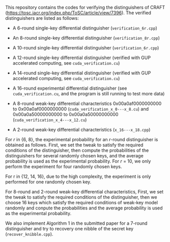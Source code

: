 This repository contains the codes for verifying the distinguishers of CRAFT (https://tosc.iacr.org/index.php/ToSC/article/view/7396). The verified distinguishers are listed as follows:

- A 6-round single-key differential distinguisher  (`verification_6r.cpp`)
- An 8-round single-key differential distinguisher  (`verification_8r.cpp`)
- A 10-round single-key differential distinguisher  (`verification_6r.cpp`)
- A 12-round single-key differential distinguisher (verified with GUP accelerated computing, see `cuda_verification.cu`)
- A 14-round single-key differential distinguisher (verified with GUP accelerated computing, see `cuda_verification.cu`)
- A 16-round experimental differential distinguisher (see `cuda_verification.cu`, and the program is still running to test more data)

- A 8-round weak-key differential characteristics 0x00a0af0000000000 to 0x00a0af0000000000 (`cuda_verification_x_0---x_8.cu`) and 0x00a0a50000000000 to 0x00a0a50000000000 (`cuda_verification_x_4---x_12.cu`)
- A 2-round weak-key differential characteristics  (`x_16---x_18.cpp`)

For *r* in {6, 8}, the experimental probability for an *r*-round distinguisher is obtained as follows. First, we set the tweak to satisfy the required conditions of the distinguisher, then compute the probabilities of the distinguishers for several randomly chosen keys, and the average probability is used as the experimental probability. For *r* = 10, we only perform the experiment for four randomly chosen keys.

For r in {12, 14, 16}, due to the high complexity, the experiment is only performed for one randomly chosen key.

For 8-round and 2-round weak-key differential characteristics, First, we set the tweak to satisfy the required conditions of the distinguisher, then we choose 16 keys which satisfy the required conditions of weak-key model randomly and conpute the probabilities and the average probability is used as the experimental probability.

We also implement Algorithm 1 in the submitted paper for a 7-round distinguisher and try to recovery one nibble of the secret key (`recover_knibble.cpp`). 


